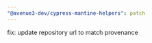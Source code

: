 ```yaml
---
"@avenue3-dev/cypress-mantine-helpers": patch
---
```


fix: update repository url to match provenance
